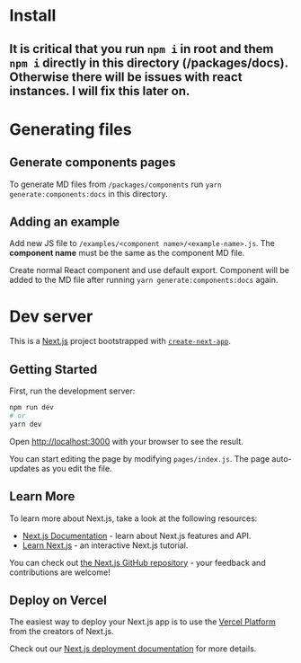 # Install
## It is critical that you run `npm i` in root and them `npm i` directly in this directory (/packages/docs). Otherwise there will be issues with react instances. I will fix this later on.

# Generating files

## Generate components pages

To generate MD files from `/packages/components` run `yarn generate:components:docs` in this directory.

## Adding an example

Add new JS file to `/examples/<component name>/<example-name>.js`. The **component name** must be the same as the component MD file.

Create normal React component and use default export. Component will be added to the MD file after running `yarn generate:components:docs` again.

# Dev server

This is a [Next.js](https://nextjs.org/) project bootstrapped with [`create-next-app`](https://github.com/vercel/next.js/tree/canary/packages/create-next-app).

## Getting Started

First, run the development server:

```bash
npm run dev
# or
yarn dev
```

Open [http://localhost:3000](http://localhost:3000) with your browser to see the result.

You can start editing the page by modifying `pages/index.js`. The page auto-updates as you edit the file.

## Learn More

To learn more about Next.js, take a look at the following resources:

- [Next.js Documentation](https://nextjs.org/docs) - learn about Next.js features and API.
- [Learn Next.js](https://nextjs.org/learn) - an interactive Next.js tutorial.

You can check out [the Next.js GitHub repository](https://github.com/vercel/next.js/) - your feedback and contributions are welcome!

## Deploy on Vercel

The easiest way to deploy your Next.js app is to use the [Vercel Platform](https://vercel.com/import?utm_medium=default-template&filter=next.js&utm_source=create-next-app&utm_campaign=create-next-app-readme) from the creators of Next.js.

Check out our [Next.js deployment documentation](https://nextjs.org/docs/deployment) for more details.
